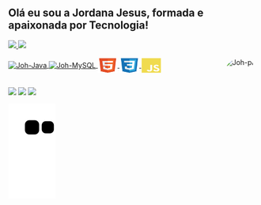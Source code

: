 ##  Olá eu sou a Jordana Jesus, formada e apaixonada por Tecnologia!

<!--
**JordanaJ12/JordanaJ12** is a ✨ _special_ ✨ repository because its `README.md` (this file) appears on your GitHub profile.

- 🔭 Hoje estou trabalhando com..
- 🌱 I’m currently learning ...
- 👯 I’m looking to collaborate on ...
- 🤔 I’m looking for help with ...
- 💬 Ask me about ...
- 📫 How to reach me: ...
- 😄 Pronouns: ...
- ⚡ Fun fact: ...
-->

<div align="left">
  <a href="https://github.com/JordanaJ12">
  <img height="160em" src="https://github-readme-stats.vercel.app/api?username=JordanaJ12&show_icons=true&theme=nightowl&include_all_commits=true&count_private=true"/>
  <img height="160em" src="https://github-readme-stats.vercel.app/api/top-langs/?username=JordanaJ12&layout=compact&langs_count=7&theme=nightowl"/>
</div>
  
  <div style="display: inline_block"><br>
  <img align="center" alt="Joh-Java" height="35" width="50" src="https://cdn.jsdelivr.net/gh/devicons/devicon/icons/java/java-original.svg">
  <img align="center" alt="Joh-MySQL" height="40" width="50" src="https://cdn.jsdelivr.net/gh/devicons/devicon/icons/mysql/mysql-original-wordmark.svg">
  <img align="center" alt="Joh-HTML" height="30" width="40" src="https://raw.githubusercontent.com/devicons/devicon/master/icons/html5/html5-original.svg">
  <img align="center" alt="Joh-CSS" height="30" width="40" src="https://raw.githubusercontent.com/devicons/devicon/master/icons/css3/css3-original.svg">
  <img align="center" alt="Joh-Js" height="30" width="40" src="https://raw.githubusercontent.com/devicons/devicon/master/icons/javascript/javascript-plain.svg">
 <img align="right" alt="Joh-pic" height="150" style="border-radius:50px;" src="https://lh3.googleusercontent.com/a-/AOh14GjWjuIOaxQMQcpHD-fZs1NSIllTCGLzuqu2uNPC=s288-p-no">
   </div> 
   
  ##
  
  <div> 
  <a href="https://www.linkedin.com/in/jordana-jesus-da-conceicao/" target="_blank"><img src="https://img.shields.io/badge/LinkedIn-0077B5?style=for-the-badge&logo=linkedin&logoColor=white" target="_blank"></a>
   <a href = "mailto:jordana.jesus.2001@gmail.com"><img src="https://img.shields.io/badge/Gmail-D14836?style=for-the-badge&logo=gmail&logoColor=white" target="_blank"></a>
  <a href="https://www.instagram.com/negah_jojoh/" target="_blank"><img src="https://img.shields.io/badge/-Instagram-%23E4405F?style=for-the-badge&logo=instagram&logoColor=white" target="_blank"></a>   
  
  
   ![Snake animation](https://github.com/JordanaJ12/JordanaJ12/blob/output/github-contribution-grid-snake.svg)
 
 
</div>
  
 
